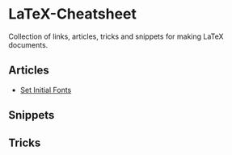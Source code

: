 # LaTeX-Cheatsheet

Collection of links, articles, tricks and snippets for making LaTeX documents.

## Articles

- [Set Initial Fonts](https://tex.stackexchange.com/a/250479/254874)

## Snippets

## Tricks


